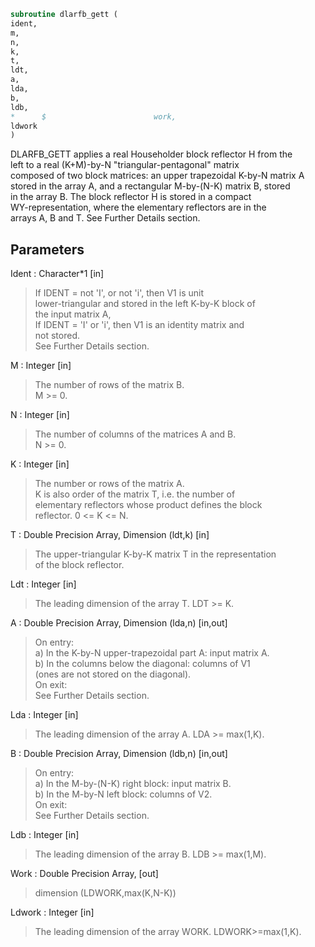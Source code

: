 ```fortran  
subroutine dlarfb_gett (  
ident,  
m,  
n,  
k,  
t,  
ldt,  
a,  
lda,  
b,  
ldb,  
*      $                        work,  
ldwork  
)  
```  
  
DLARFB_GETT applies a real Householder block reflector H from the  
left to a real (K+M)-by-N  "triangular-pentagonal" matrix  
composed of two block matrices: an upper trapezoidal K-by-N matrix A  
stored in the array A, and a rectangular M-by-(N-K) matrix B, stored  
in the array B. The block reflector H is stored in a compact  
WY-representation, where the elementary reflectors are in the  
arrays A, B and T. See Further Details section.  
  
## Parameters  
Ident : Character*1 [in]  
> If IDENT = not 'I', or not 'i', then V1 is unit  
> lower-triangular and stored in the left K-by-K block of  
> the input matrix A,  
> If IDENT = 'I' or 'i', then  V1 is an identity matrix and  
> not stored.  
> See Further Details section.  
  
M : Integer [in]  
> The number of rows of the matrix B.  
> M >= 0.  
  
N : Integer [in]  
> The number of columns of the matrices A and B.  
> N >= 0.  
  
K : Integer [in]  
> The number or rows of the matrix A.  
> K is also order of the matrix T, i.e. the number of  
> elementary reflectors whose product defines the block  
> reflector. 0 <= K <= N.  
  
T : Double Precision Array, Dimension (ldt,k) [in]  
> The upper-triangular K-by-K matrix T in the representation  
> of the block reflector.  
  
Ldt : Integer [in]  
> The leading dimension of the array T. LDT >= K.  
  
A : Double Precision Array, Dimension (lda,n) [in,out]  
> On entry:  
> a) In the K-by-N upper-trapezoidal part A: input matrix A.  
> b) In the columns below the diagonal: columns of V1  
> (ones are not stored on the diagonal).  
> On exit:  
> See Further Details section.  
  
Lda : Integer [in]  
> The leading dimension of the array A. LDA >= max(1,K).  
  
B : Double Precision Array, Dimension (ldb,n) [in,out]  
> On entry:  
> a) In the M-by-(N-K) right block: input matrix B.  
> b) In the M-by-N left block: columns of V2.  
> On exit:  
> See Further Details section.  
  
Ldb : Integer [in]  
> The leading dimension of the array B. LDB >= max(1,M).  
  
Work : Double Precision Array, [out]  
> dimension (LDWORK,max(K,N-K))  
  
Ldwork : Integer [in]  
> The leading dimension of the array WORK. LDWORK>=max(1,K).  
  
